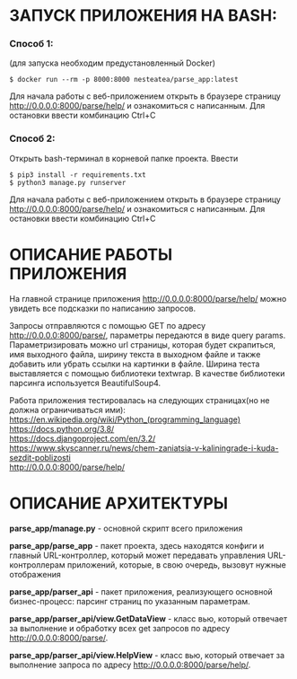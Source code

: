# ЗАПУСК ПРИЛОЖЕНИЯ НА BASH:
### Способ 1:
(для запуска необходим предустановленный Docker)

`$ docker run --rm -p 8000:8000 nesteatea/parse_app:latest`

Для начала работы с веб-приложением открыть в браузере страницу http://0.0.0.0:8000/parse/help/ и ознакомиться с написанным.
Для остановки ввести комбинацию Ctrl+C

### Способ 2:
Открыть bash-терминал в корневой папке проекта.
Ввести

`$ pip3 install -r requirements.txt`  
`$ python3 manage.py runserver`

Для начала работы с веб-приложением открыть в браузере страницу http://0.0.0.0:8000/parse/help/ и ознакомиться с написанным.
Для остановки ввести комбинацию Ctrl+C

# ОПИСАНИЕ РАБОТЫ ПРИЛОЖЕНИЯ
На главной странице приложения http://0.0.0.0:8000/parse/help/ можно увидеть все подсказки по написанию запросов.

Запросы отправляются с помощью GET по адресу http://0.0.0.0:8000/parse/, параметры передаются в виде query params. Параметризировать можно url страницы, которая будет скрапиться, имя выходного файла, ширину текста в выходном файле и также добавить или убрать ссылки на картинки в файле. Ширина теста выставляется с помощью библиотеки textwrap. В качестве библиотеки парсинга используется BeautifulSoup4.

Работа приложения тестировалась на следующих страницах(но не должна ограничиваться ими):  
https://en.wikipedia.org/wiki/Python_(programming_language)  
https://docs.python.org/3.8/  
https://docs.djangoproject.com/en/3.2/  
https://www.skyscanner.ru/news/chem-zaniatsia-v-kaliningrade-i-kuda-sezdit-poblizosti  
http://0.0.0.0:8000/parse/help/  

# ОПИСАНИЕ АРХИТЕКТУРЫ
**parse_app/manage.py** - основной скрипт всего приложения

**parse_app/parse_app** - пакет проекта, здесь находятся конфиги и главный URL-контроллер, который может передавать управления URL-контроллерам приложений, которые, в свою очередь, вызовут нужные отображения

**parse_app/parser_api** - пакет приложения, реализующего основной бизнес-процесс: парсинг страниц по указанным параметрам.

**parse_app/parser_api/view.GetDataView** - класс вью, который отвечает за выполнение и обработку всех get запросов по адресу http://0.0.0.0:8000/parse/.

**parse_app/parser_api/view.HelpView** - класс вью, который отвечает за выполнение запроса по адресу http://0.0.0.0:8000/parse/help/.
